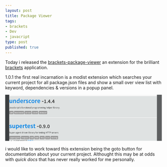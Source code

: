 ```yaml
---
layout: post
title: Package Viewer
tags:
- brackets
- Dev
- javacript
type: post
published: true
---
```


Today i released the [brackets-package-viewer](https://github.com/chrismatheson/brackets-package-viewer) an extension for the brilliant [brackets](http://brackets.io) application.

1.0.1 the first real incarnation is a modist extension which searches your current project for all package.json files and show a small over view list with keyword, dependencies & versions in a popup panel.

![](/img/package-viewer-1.png)

i would like to work toward this extension being the goto button for documentation about your current project. Althought this may be at odds with *quick docs* that has never really worked for me personally.

